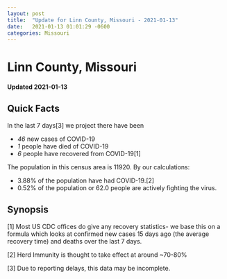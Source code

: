 ```yaml
---
layout: post
title:  "Update for Linn County, Missouri - 2021-01-13"
date:   2021-01-13 01:01:29 -0600
categories: Missouri
---
```


# Linn County, Missouri
#### Updated 2021-01-13

## Quick Facts

In the last 7 days[3] we project there have been
- *46* new cases of COVID-19
- *1* people have died of COVID-19
- *6* people have recovered from COVID-19[1]

The population in this census area is 11920. By our calculations:
- 3.88% of the population have had COVID-19.[2]
- 0.52% of the population or 62.0 people are actively fighting the virus.

## Synopsis




[1] Most US CDC offices do give any recovery statistics- we base this on a formula which looks at confirmed new cases
15 days ago (the average recovery time) and deaths over the last 7 days.

[2] Herd Immunity is thought to take effect at around ~70-80%

[3] Due to reporting delays, this data may be incomplete.
 
    
